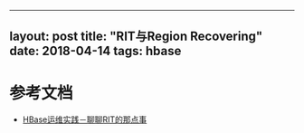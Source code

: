 
---
layout: post
title: "RIT与Region Recovering"
date: 2018-04-14
tags: hbase
---




# 参考文档
* [HBase运维实践－聊聊RIT的那点事](http://hbasefly.com/2016/09/08/hbase-rit/)
